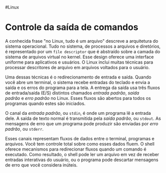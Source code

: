 #Linux 
# Controle da saída de comandos

A conhecida frase "no Linux, tudo é um arquivo" descreve a arquitetura do sistema operacional. Tudo no sistema, de processos a arquivos e diretórios, é representado por um `file descriptor` que é abstraído sobre a camada do sistema de arquivos virtual no kernel. Esse design oferece uma interface uniforme para aplicativos e usuários. O Linux inclui muitas técnicas para processar descritores de arquivo em arquivos voltados para o usuário.

Uma dessas técnicas é o redirecionamento de entrada e saída. Quando você abre um terminal, o sistema recebe entradas do teclado e envia a saída e os erros do programa para a tela. A entrega da saída usa três fluxos de entrada/saída (E/S) distintos chamados _entrada padrão_, _saída padrão_ e _erro padrão_ no Linux. Esses fluxos são abertos para todos os programas quando estes são iniciados.

O canal da _entrada padrão_, ou `stdin`, é onde um programa lê a entrada dele. A saída de texto normal é transmitida pela _saída padrão_, ou `stdout`. As mensagens de erro que um programa pode produzir são enviadas por _erro padrão_, ou `stderr`.

Esses canais representam fluxos de dados entre o terminal, programas e arquivos. Você tem controle total sobre como esses dados fluem. O shell oferece mecanismos para redirecionar fluxos quando um comando é executado. Como resultado, o shell pode ler um arquivo em vez de receber entradas interativas do usuário, ou o programa pode descartar mensagens de erro que você considera inúteis.